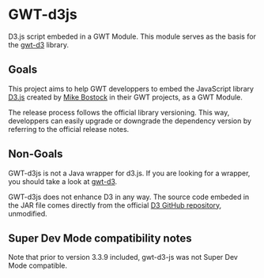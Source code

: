 GWT-d3js
========

D3.js script embeded in a GWT Module. This module serves as the basis for the [gwt-d3](https://github.com/gwtd3/gwt-d3) library.

Goals
-----

This project aims to help GWT developpers to embed the JavaScript library [D3.js](http://d3js.org/) created by [Mike Bostock](http://bost.ocks.org/mike/) in their GWT projects, as a GWT Module.

The release process follows the official library versioning. This way, developpers can easily upgrade or downgrade the dependency version by referring to the official release notes.

Non-Goals
---------

GWT-d3js is not a Java wrapper for d3.js. If you are looking for a wrapper, you should take a look at [gwt-d3](https://github.com/gwtd3/gwt-d3).

GWT-d3js does not enhance D3 in any way. The source code embeded in the JAR file comes directly from the official [D3 GitHub repository](https://github.com/mbostock/d3), unmodified.

Super Dev Mode compatibility notes
----------------------------------

Note that prior to version 3.3.9 included, gwt-d3-js was not Super Dev Mode compatible.
